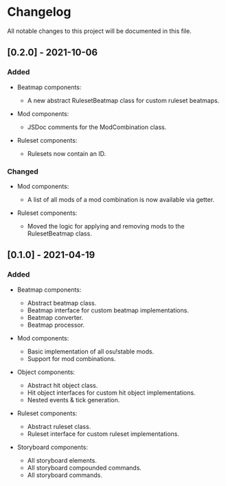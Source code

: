 # Changelog

All notable changes to this project will be documented in this file.

## [0.2.0] - 2021-10-06

### Added

- Beatmap components:
  - A new abstract RulesetBeatmap class for custom ruleset beatmaps.

- Mod components:
  - JSDoc comments for the ModCombination class.

- Ruleset components:
  - Rulesets now contain an ID.

### Changed

- Mod components:
  - A list of all mods of a mod combination is now available via getter.

- Ruleset components:
  - Moved the logic for applying and removing mods to the RulesetBeatmap class.
## [0.1.0] - 2021-04-19

### Added

- Beatmap components:
  - Abstract beatmap class.
  - Beatmap interface for custom beatmap implementations.
  - Beatmap converter.
  - Beatmap processor.

- Mod components:
  - Basic implementation of all osu!stable mods.
  - Support for mod combinations.

- Object components:
  - Abstract hit object class.
  - Hit object interfaces for custom hit object implementations.
  - Nested events & tick generation.

- Ruleset components:
  - Abstract ruleset class.
  - Ruleset interface for custom ruleset implementations.

- Storyboard components:
  - All storyboard elements.
  - All storyboard compounded commands.
  - All storyboard commands.
